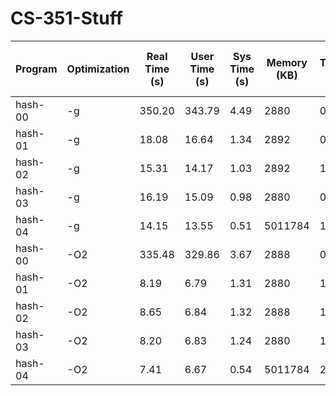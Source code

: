 # CS-351-Stuff



| Program   | Optimization | Real Time (s) | User Time (s) | Sys Time (s) | Memory (KB) | Throughput (MB/s) | Speedup vs hash-00 -g |
|-----------|--------------|---------------|----------------|---------------|--------------|--------------------|------------------------|
| hash-00   | -g           | 350.20        | 343.79         | 4.49          | 2880         | 0.05               | 1.00                   |
| hash-01   | -g           | 18.08         | 16.64          | 1.34          | 2892         | 0.88               | 19.37                  |
| hash-02   | -g           | 15.31         | 14.17          | 1.03          | 2892         | 1.05               | 22.88                  |
| hash-03   | -g           | 16.19         | 15.09          | 0.98          | 2880         | 0.99               | 21.63                  |
| hash-04   | -g           | 14.15         | 13.55          | 0.51          | 5011784      | 1.13               | 24.75                  |
| hash-00   | -O2          | 335.48        | 329.86         | 3.67          | 2888         | 0.05               | 1.04                   |
| hash-01   | -O2          | 8.19          | 6.79           | 1.31          | 2880         | 1.95               | 42.75                  |
| hash-02   | -O2          | 8.65          | 6.84           | 1.32          | 2888         | 1.85               | 40.47                  |
| hash-03   | -O2          | 8.20          | 6.83           | 1.24          | 2880         | 1.95               | 42.69                  |
| hash-04   | -O2          | 7.41          | 6.67           | 0.54          | 5011784      | 2.16               | 47.25                  |

